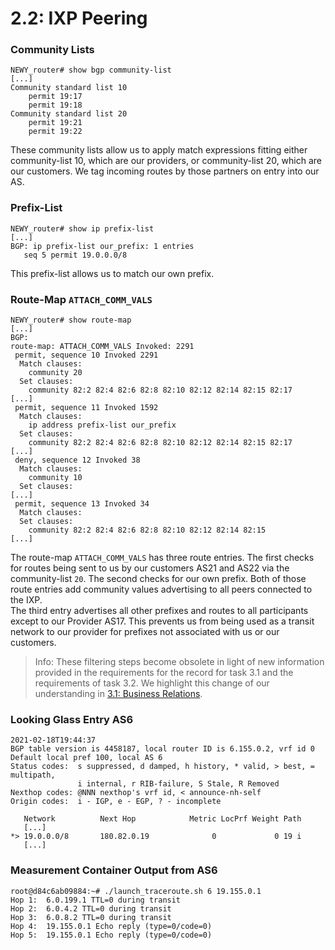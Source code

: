 # 2.2: IXP Peering

### Community Lists
``` console
NEWY_router# show bgp community-list
[...]
Community standard list 10
    permit 19:17
    permit 19:18
Community standard list 20
    permit 19:21
    permit 19:22
```
These community lists allow us to apply match expressions fitting either community-list 10, which are our providers, or community-list 20, which are our customers. We tag incoming routes by those partners on entry into our AS.

### Prefix-List
``` console
NEWY_router# show ip prefix-list
[...]
BGP: ip prefix-list our_prefix: 1 entries
   seq 5 permit 19.0.0.0/8
```
This prefix-list allows us to match our own prefix.

### Route-Map `ATTACH_COMM_VALS`
``` console
NEWY_router# show route-map
[...]
BGP:
route-map: ATTACH_COMM_VALS Invoked: 2291
 permit, sequence 10 Invoked 2291
  Match clauses:
    community 20
  Set clauses:
    community 82:2 82:4 82:6 82:8 82:10 82:12 82:14 82:15 82:17
[...]
 permit, sequence 11 Invoked 1592
  Match clauses:
    ip address prefix-list our_prefix
  Set clauses:
    community 82:2 82:4 82:6 82:8 82:10 82:12 82:14 82:15 82:17
[...]
 deny, sequence 12 Invoked 38
  Match clauses:
    community 10
  Set clauses:
[...]
 permit, sequence 13 Invoked 34
  Match clauses:
  Set clauses:
    community 82:2 82:4 82:6 82:8 82:10 82:12 82:14 82:15
[...]
```
The route-map `ATTACH_COMM_VALS` has three route entries. The first checks for routes being sent to us by our customers AS21 and AS22 via the community-list `20`. The second checks for our own prefix. Both of those route entries add community values advertising to all peers connected to the IXP.  
The third entry advertises all other prefixes and routes to all participants except to our Provider AS17. This prevents us from being used as a transit network to our provider for prefixes not associated with us or our customers.

>Info: These filtering steps become obsolete in light of new information provided in the requirements for the record for task 3.1 and the requirements of task 3.2. We highlight this change of our understanding in [3.1: Business Relations](../3/policy_routing.md).

### Looking Glass Entry AS6
``` console
2021-02-18T19:44:37
BGP table version is 4458187, local router ID is 6.155.0.2, vrf id 0
Default local pref 100, local AS 6
Status codes:  s suppressed, d damped, h history, * valid, > best, = multipath,
               i internal, r RIB-failure, S Stale, R Removed
Nexthop codes: @NNN nexthop's vrf id, < announce-nh-self
Origin codes:  i - IGP, e - EGP, ? - incomplete

   Network          Next Hop            Metric LocPrf Weight Path
   [...]
*> 19.0.0.0/8       180.82.0.19              0             0 19 i
   [...]
```

### Measurement Container Output from AS6
``` console 
root@d84c6ab09884:~# ./launch_traceroute.sh 6 19.155.0.1
Hop 1:  6.0.199.1 TTL=0 during transit
Hop 2:  6.0.4.2 TTL=0 during transit
Hop 3:  6.0.8.2 TTL=0 during transit
Hop 4:  19.155.0.1 Echo reply (type=0/code=0)
Hop 5:  19.155.0.1 Echo reply (type=0/code=0)
```